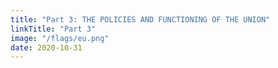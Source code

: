 ```yaml
---
title: "Part 3: THE POLICIES AND FUNCTIONING OF THE UNION"
linkTitle: "Part 3"
image: "/flags/eu.png"
date: 2020-10-31
---
```

